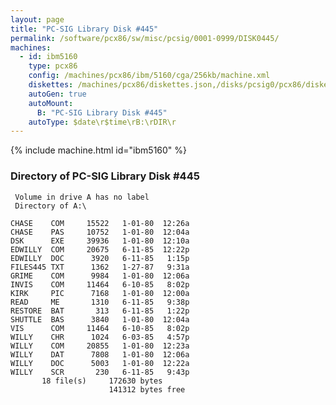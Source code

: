 ```yaml
---
layout: page
title: "PC-SIG Library Disk #445"
permalink: /software/pcx86/sw/misc/pcsig/0001-0999/DISK0445/
machines:
  - id: ibm5160
    type: pcx86
    config: /machines/pcx86/ibm/5160/cga/256kb/machine.xml
    diskettes: /machines/pcx86/diskettes.json,/disks/pcsig0/pcx86/diskettes.json
    autoGen: true
    autoMount:
      B: "PC-SIG Library Disk #445"
    autoType: $date\r$time\rB:\rDIR\r
---
```


{% include machine.html id="ibm5160" %}

### Directory of PC-SIG Library Disk #445

     Volume in drive A has no label
     Directory of A:\

    CHASE    COM     15522   1-01-80  12:26a
    CHASE    PAS     10752   1-01-80  12:04a
    DSK      EXE     39936   1-01-80  12:10a
    EDWILLY  COM     20675   6-11-85  12:22p
    EDWILLY  DOC      3920   6-11-85   1:15p
    FILES445 TXT      1362   1-27-87   9:31a
    GRIME    COM      9984   1-01-80  12:06a
    INVIS    COM     11464   6-10-85   8:02p
    KIRK     PIC      7168   1-01-80  12:00a
    READ     ME       1310   6-11-85   9:38p
    RESTORE  BAT       313   6-11-85   1:22p
    SHUTTLE  BAS      3840   1-01-80  12:04a
    VIS      COM     11464   6-10-85   8:02p
    WILLY    CHR      1024   6-03-85   4:57p
    WILLY    COM     20855   1-01-80  12:23a
    WILLY    DAT      7808   1-01-80  12:06a
    WILLY    DOC      5003   1-01-80  12:22a
    WILLY    SCR       230   6-11-85   9:43p
           18 file(s)     172630 bytes
                          141312 bytes free
